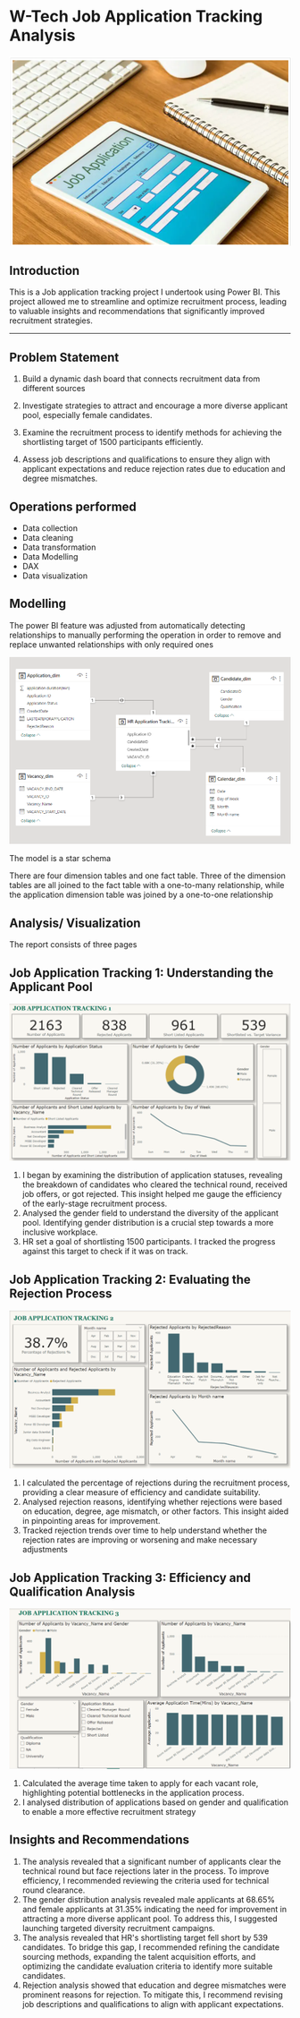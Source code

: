 # W-Tech Job Application Tracking Analysis

![](job.png)

## Introduction

This is a Job application tracking project I undertook using Power BI. This project allowed me to streamline and optimize recruitment process, leading to valuable insights and recommendations that significantly improved recruitment strategies. 

---

## Problem Statement

1. Build a dynamic dash board that connects recruitment data from different sources

2. Investigate strategies to attract and encourage a more diverse applicant pool, especially female candidates.

3. Examine the recruitment process to identify methods for achieving the shortlisting target of 1500 participants efficiently.

4. Assess job descriptions and qualifications to ensure they align with applicant expectations and reduce rejection rates due to education and degree mismatches.

## Operations performed

- Data collection
- Data cleaning
- Data transformation
- Data Modelling
- DAX
- Data visualization

## Modelling

The power BI feature was adjusted from automatically detecting relationships to manually performing the operation in order to remove and replace unwanted relationships with only required ones

![](modelling_job.png)

The model is a star schema

There are four dimension tables and one fact table.  Three of the dimension tables are all joined to the fact table with a one-to-many relationship, while the application dimension table was joined by a one-to-one relationship


## Analysis/ Visualization

The report consists of three pages

## Job Application Tracking 1: Understanding the Applicant Pool

![](job_tracking1.png)

1. I began by examining the distribution of application statuses, revealing the breakdown of candidates who cleared the technical round, received job offers, or got rejected. This insight helped me gauge the efficiency of the early-stage recruitment process.
2. Analysed the gender field to understand the diversity of the applicant pool. Identifying gender distribution is a crucial step towards a more inclusive workplace.
3. HR set a goal of shortlisting 1500 participants. I tracked the progress against this target to check if it was on track.


## Job Application Tracking 2: Evaluating the Rejection Process


![](job_tracking2.png)


1. I calculated the percentage of rejections during the recruitment process, providing a clear measure of efficiency and candidate suitability.
2. Analysed rejection reasons, identifying whether rejections were based on education, degree, age mismatch, or other factors. This insight aided in pinpointing areas for improvement.
3. Tracked rejection trends over time to help understand whether the rejection rates are improving or worsening and make necessary adjustments


## Job Application Tracking 3: Efficiency and Qualification Analysis


![](job_tracking3.png)


1. Calculated the average time taken to apply for each vacant role, highlighting potential bottlenecks in the application process.
2. I analysed distribution of applications based on gender and qualification to enable a more effective recruitment strategy


## Insights and Recommendations


1. The analysis revealed that a significant number of applicants clear the technical round but face rejections later in the process. To improve efficiency, I recommended reviewing the criteria used for technical round clearance.
2. The gender distribution analysis revealed male applicants at 68.65% and female applicants at 31.35% indicating the need for improvement in attracting a more diverse applicant pool. To address this, I suggested launching targeted diversity recruitment campaigns.
3. The analysis revealed that HR's shortlisting target fell short by 539 candidates. To bridge this gap, I recommended refining the candidate sourcing methods, expanding the talent acquisition efforts, and optimizing the candidate evaluation criteria to identify more suitable candidates.
4. Rejection analysis showed that education and degree mismatches were prominent reasons for rejection. To mitigate this, I recommend revising job descriptions and qualifications to align with applicant expectations.






